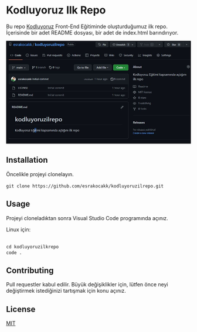 # Kodluyoruz Ilk Repo

Bu repo [Kodluyoruz](https://kodluyoruz.org) Front-End Eğitiminde oluşturduğumuz ilk repo. İçerisinde bir adet README dosyası, bir adet de index.html barındırıyor.

![](https://github.com/esrakocakk/kodluyoruzilrepo/blob/main/img/kodluyoruzOdev.JPG)


## Installation
Öncelikle projeyi clonelayın.


` git clone https://github.com/esrakocakk/kodluyoruzilrepo.git `

## Usage

Projeyi cloneladıktan sonra Visual Studio Code programında açınız. 

 Linux için:

```linux

cd kodluyoruzilkrepo
code .

```

## Contributing

Pull requestler kabul edilir. Büyük değişiklikler için, lütfen önce neyi değiştirmek istediğinizi tartışmak için konu açınız.

## License

[MIT](https://choosealicense.com/licenses/mit/)